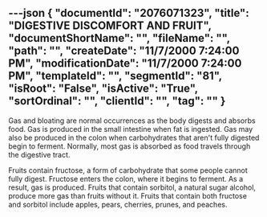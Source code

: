 ---json
{
  "documentId": "2076071323",
  "title": "DIGESTIVE DISCOMFORT AND FRUIT",
  "documentShortName": "",
  "fileName": "",
  "path": "",
  "createDate": "11/7/2000 7:24:00 PM",
  "modificationDate": "11/7/2000 7:24:00 PM",
  "templateId": "",
  "segmentId": "81",
  "isRoot": "False",
  "isActive": "True",
  "sortOrdinal": "",
  "clientId": "",
  "tag": ""
}
---

Gas and bloating are normal occurrences as the body digests and absorbs food. Gas is produced in the small intestine when fat is ingested. Gas may also be produced in the colon when carbohydrates that aren't fully digested begin to ferment. Normally, most gas is absorbed as food travels through the digestive tract. 

Fruits contain fructose, a form of carbohydrate that some people cannot fully digest. Fructose enters the colon, where it begins to ferment. As a result, gas is produced. Fruits that contain sorbitol, a natural sugar alcohol, produce more gas than fruits without it. Fruits that contain both fructose and sorbitol include apples, pears, 
cherries, prunes, and peaches.
